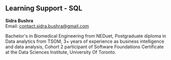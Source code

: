 ## Learning Support - SQL

**Sidra Bushra**  
Email: contact.sidra.bushra@gmail.com

Bachelor's in Biomedical Engineering from NEDuet, Postgraduate diploma in Data analytics from TSOM, 3+ years of experience as business intelligence and data analysis, Cohort 2 participant of Software Foundations Certificate at the Data Sciences Institute, University Of Toronto.